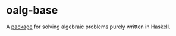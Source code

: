 # oalg-base

A [package](https://hackage.haskell.org/package/oalg-base) for solving algebraic problems purely written in Haskell.



